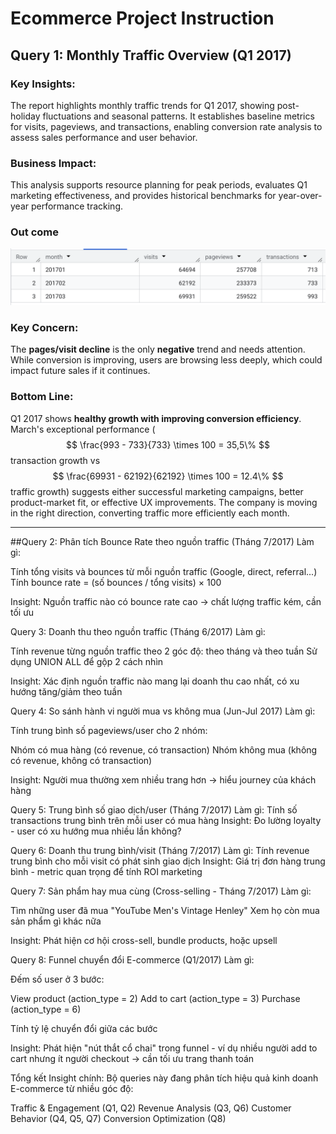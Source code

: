 # Ecommerce Project Instruction

## Query 1: Monthly Traffic Overview (Q1 2017) 

### Key Insights:
The report highlights monthly traffic trends for Q1 2017, showing post-holiday fluctuations and seasonal patterns. It establishes baseline metrics for visits, pageviews, and transactions, enabling conversion rate analysis to assess sales performance and user behavior.

### Business Impact:
This analysis supports resource planning for peak periods, evaluates Q1 marketing effectiveness, and provides historical benchmarks for year-over-year performance tracking.

### Out come

![result](https://github.com/PThao2931/Explore-Ecommerce-Dataset/blob/main/query1.png)


### Key Concern:

The **pages/visit decline** is the only **negative** trend and needs attention. While conversion is improving, users are browsing less deeply, which could impact future sales if it continues.

### Bottom Line:

Q1 2017 shows **healthy growth with improving conversion efficiency**. March's exceptional performance (
$$
\frac{993 - 733}{733} \times 100 = 35,5\%
$$ 
transaction growth vs 
$$
\frac{69931 - 62192}{62192} \times 100 = 12.4\%
$$
traffic growth) suggests either successful marketing campaigns, better product-market fit, or effective UX improvements. The company is moving in the right direction, converting traffic more efficiently each month.

---

##Query 2: Phân tích Bounce Rate theo nguồn traffic (Tháng 7/2017)
Làm gì:

Tính tổng visits và bounces từ mỗi nguồn traffic (Google, direct, referral...)
Tính bounce rate = (số bounces / tổng visits) × 100

Insight: Nguồn traffic nào có bounce rate cao → chất lượng traffic kém, cần tối ưu

Query 3: Doanh thu theo nguồn traffic (Tháng 6/2017)
Làm gì:

Tính revenue từng nguồn traffic theo 2 góc độ: theo tháng và theo tuần
Sử dụng UNION ALL để gộp 2 cách nhìn

Insight: Xác định nguồn traffic nào mang lại doanh thu cao nhất, có xu hướng tăng/giảm theo tuần

Query 4: So sánh hành vi người mua vs không mua (Jun-Jul 2017)
Làm gì:

Tính trung bình số pageviews/user cho 2 nhóm:

Nhóm có mua hàng (có revenue, có transaction)
Nhóm không mua (không có revenue, không có transaction)



Insight: Người mua thường xem nhiều trang hơn → hiểu journey của khách hàng

Query 5: Trung bình số giao dịch/user (Tháng 7/2017)
Làm gì: Tính số transactions trung bình trên mỗi user có mua hàng
Insight: Đo lường loyalty - user có xu hướng mua nhiều lần không?

Query 6: Doanh thu trung bình/visit (Tháng 7/2017)
Làm gì: Tính revenue trung bình cho mỗi visit có phát sinh giao dịch
Insight: Giá trị đơn hàng trung bình - metric quan trọng để tính ROI marketing

Query 7: Sản phẩm hay mua cùng (Cross-selling - Tháng 7/2017)
Làm gì:

Tìm những user đã mua "YouTube Men's Vintage Henley"
Xem họ còn mua sản phẩm gì khác nữa

Insight: Phát hiện cơ hội cross-sell, bundle products, hoặc upsell

Query 8: Funnel chuyển đổi E-commerce (Q1/2017)
Làm gì:

Đếm số user ở 3 bước:

View product (action_type = 2)
Add to cart (action_type = 3)
Purchase (action_type = 6)


Tính tỷ lệ chuyển đổi giữa các bước

Insight: Phát hiện "nút thắt cổ chai" trong funnel - ví dụ nhiều người add to cart nhưng ít người checkout → cần tối ưu trang thanh toán

Tổng kết Insight chính:
Bộ queries này đang phân tích hiệu quả kinh doanh E-commerce từ nhiều góc độ:

Traffic & Engagement (Q1, Q2)
Revenue Analysis (Q3, Q6)
Customer Behavior (Q4, Q5, Q7)
Conversion Optimization (Q8)
